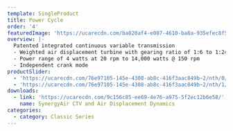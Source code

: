 ```yaml
---
template: SingleProduct
title: Power Cycle
order: '4'
featuredImage: 'https://ucarecdn.com/ba020af4-e007-4610-ba8a-935efec8f5db/'
overview: |-
  Patented integrated continuous variable transmission
  - Weighted air displacement turbine with gearing ratio of 1:6 to 1:24
  - Power range of 4 watts at 20 rpm to 14,000 watts @ 150 rpm
  - Independent crank mode
productSlider:
  - 'https://ucarecdn.com/76e97105-145e-4308-ab8c-416f3aac849b~2/nth/0/'
  - 'https://ucarecdn.com/76e97105-145e-4308-ab8c-416f3aac849b~2/nth/1/'
downloads:
  - link: 'https://ucarecdn.com/9c156c85-ee69-4e76-a975-5f2ec12b6e58/'
    name: SynergyAir CTV and Air Displacement Dynamics
categories:
  - category: Classic Series
---
```


